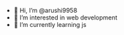 - 👋 Hi, I’m @arushi9958
- 👀 I’m interested in web development
- 🌱 I’m currently learning js

<!---
arushi9958/arushi9958 is a ✨ special ✨ repository because its `README.md` (this file) appears on your GitHub profile.
You can click the Preview link to take a look at your changes.
--->
